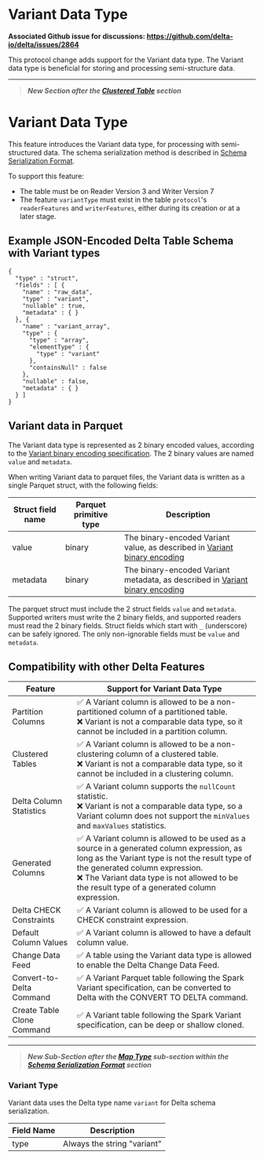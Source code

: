 # Variant Data Type
**Associated Github issue for discussions: https://github.com/delta-io/delta/issues/2864**

This protocol change adds support for the Variant data type.
The Variant data type is beneficial for storing and processing semi-structure data.

--------

> ***New Section after the [Clustered Table](#clustered-table) section***

# Variant Data Type

This feature introduces the Variant data type, for processing with semi-structured data.
The schema serialization method is described in [Schema Serialization Format](#schema-serialization-format).

To support this feature:
- The table must be on Reader Version 3 and Writer Version 7
- The feature `variantType` must exist in the table `protocol`'s `readerFeatures` and `writerFeatures`, either during its creation or at a later stage.

## Example JSON-Encoded Delta Table Schema with Variant types

```
{
  "type" : "struct",
  "fields" : [ {
    "name" : "raw_data",
    "type" : "variant",
    "nullable" : true,
    "metadata" : { }
  }, {
    "name" : "variant_array",
    "type" : {
      "type" : "array",
      "elementType" : {
        "type" : "variant"
      },
      "containsNull" : false
    },
    "nullable" : false,
    "metadata" : { }
  } ]
}
```


## Variant data in Parquet

The Variant data type is represented as 2 binary encoded values, according to the [Variant binary encoding specification](https://github.com/apache/spark/blob/master/common/variant/README.md).
The 2 binary values are named `value` and `metadata`.

When writing Variant data to parquet files, the Variant data is written as a single Parquet struct, with the following fields:

Struct field name | Parquet primitive type | Description
-|-|-
value | binary | The binary-encoded Variant value, as described in [Variant binary encoding](https://github.com/apache/spark/blob/master/common/variant/README.md)
metadata | binary | The binary-encoded Variant  metadata, as described in [Variant binary encoding](https://github.com/apache/spark/blob/master/common/variant/README.md)

The parquet struct must include the 2 struct fields `value` and `metadata`.
Supported writers must write the 2 binary fields, and supported readers must read the 2 binary fields.
Struct fields which start with `_` (underscore) can be safely ignored.
The only non-ignorable fields must be `value` and `metadata`.

## Compatibility with other Delta Features

Feature | Support for Variant Data Type
-|-
Partition Columns | &#x2705; A Variant column is allowed to be a non-partitioned column of a partitioned table. <br/> &#x274C; Variant is not a comparable data type, so it cannot be included in a partition column.
Clustered Tables | &#x2705; A Variant column is allowed to be a non-clustering column of a clustered table. <br/> &#x274C; Variant is not a comparable data type, so it cannot be included in a clustering column.
Delta Column Statistics | &#x2705; A Variant column supports the `nullCount` statistic. <br/> &#x274C; Variant is not a comparable data type, so a Variant column does not support the `minValues` and `maxValues` statistics.
Generated Columns | &#x2705; A Variant column is allowed to be used as a source in a generated column expression, as long as the Variant type is not the result type of the generated column expression. <br/> &#x274C; The Variant data type is not allowed to be the result type of a generated column expression.
Delta CHECK Constraints | &#x2705; A Variant column is allowed to be used for a CHECK constraint expression.
Default Column Values | &#x2705; A Variant column is allowed to have a default column value.
Change Data Feed | &#x2705; A table using the Variant data type is allowed to enable the Delta Change Data Feed.
Convert-to-Delta Command | &#x2705; A Variant Parquet table following the Spark Variant specification, can be converted to Delta with the CONVERT TO DELTA command.
Create Table Clone Command | &#x2705; A Variant table following the Spark Variant specification, can be deep or shallow cloned.

--------

> ***New Sub-Section after the [Map Type](#map-type) sub-section within the [Schema Serialization Format](#schema-serialization-format) section***

### Variant Type

Variant data uses the Delta type name `variant` for Delta schema serialization.

Field Name | Description
-|-
type | Always the string "variant"

